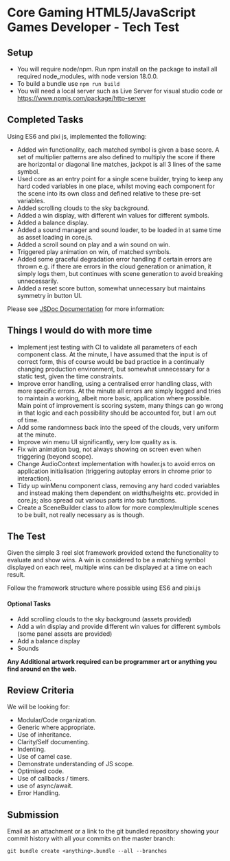 # Core Gaming HTML5/JavaScript Games Developer - Tech Test 

## Setup
* You will require node/npm. Run npm install on the package to install all required node_modules, with node version 18.0.0.
* To build a bundle use `npm run build`
* You will need a local server such as Live Server for visual studio code or https://www.npmjs.com/package/http-server

## Completed Tasks

Using ES6 and pixi js, implemented the following:
* Added win functionality, each matched symbol is given a base score. A set of multiplier patterns are also defined to multiply the score if there are horizontal or diagonal line matches, jackpot is all 3 lines of the same symbol.
* Used core as an entry point for a single scene builder, trying to keep any hard coded variables in one place, whilst moving each component for the scene into its own class and defined relative to these pre-set variables.
* Added scrolling clouds to the sky background.
* Added a win display, with different win values for different symbols.
* Added a balance display.
* Added a sound manager and sound loader, to be loaded in at same time as asset loading in core.js.
* Added a scroll sound on play and a win sound on win.
* Triggered play animation on win, of matched symbols.
* Added some graceful degradation error handling if certain errors are thrown e.g. if there are errors in the cloud generation or animation, it simply logs them, but continues with scene generation to avoid breaking unnecessarily.
* Added a reset score button, somewhat unnecessary but maintains symmetry in button UI.


Please see [JSDoc Documentation](https://georgedix0n.github.io/slot-tech-test-submission/index.html) for more information:



## Things I would do with more time

* Implement jest testing with CI to validate all parameters of each component class. At the minute, I have assumed that the input is of correct form, this of course would be bad practice in a continually changing production environment, but somewhat unnecessary for a static test, given the time constraints.
* Improve error handling, using a centralised error handling class, with more specific errors. At the minute all errors are simply logged and tries to maintain a working, albeit more basic, application where possible. Main point of improvement is scoring system, many things can go wrong in that logic and each possibility should be accounted for, but I am out of time.
* Add some randomness back into the speed of the clouds, very uniform at the minute.
* Improve win menu UI significantly, very low quality as is.
* Fix win animation bug, not always showing on screen even when triggering (beyond scope).
* Change AudioContext implementation with howler.js to avoid erros on application initialisation (triggering autoplay errors in chrome prior to interaction).
* Tidy up winMenu component class, removing any hard coded variables and instead making them dependent on widths/heights etc. provided in core.js; also spread out various parts into sub functions.
* Create a SceneBuilder class to allow for more complex/multiple scenes to be built, not really necessary as is though.



## The Test 

Given the simple 3 reel slot framework provided extend the functionality to evaluate and show wins. A win is considered to be a matching symbol displayed on each reel, multiple wins can be displayed at a time on each result.

Follow the framework structure where possible using ES6 and pixi.js

#### Optional Tasks 

* Add scrolling clouds to the sky background (assets provided)
* Add a win display and provide different win values for different symbols (some panel assets are provided)
* Add a balance display
* Sounds 

**Any Additional artwork required can be programmer art or anything you find around on the web.**
 
## Review Criteria 

We will be looking for: 

* Modular/Code organization. 
* Generic where appropriate. 
* Use of inheritance. 
* Clarity/Self documenting.
* Indenting. 
* Use of camel case. 
* Demonstrate understanding of JS scope. 
* Optimised code. 
* Use of callbacks / timers.
* use of async/await.
* Error Handling. 

## Submission 

Email as an attachment or a link to the git bundled repository showing your commit history with all your commits on the master branch: 

```
git bundle create <anything>.bundle --all --branches 
```

 
